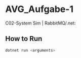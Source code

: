# AVG_Aufgabe-1

C02-System Sim | RabbitMQ/.net:
 ## How to Run
 ```powershell
 dotnet run <arguments>
 ```
 
